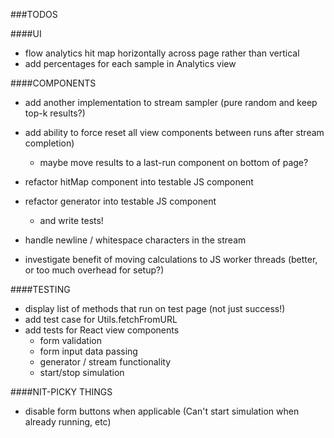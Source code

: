 
###TODOS

####UI
- flow analytics hit map horizontally across page rather than vertical
- add percentages for each sample in Analytics view


####COMPONENTS
- add another implementation to stream sampler (pure random and keep top-k results?)
- add ability to force reset all view components between runs after stream completion)
	- maybe move results to a last-run component on bottom of page?

- refactor hitMap component into testable JS component
- refactor generator into testable JS component
	- and write tests!
- handle newline / whitespace characters in the stream
- investigate benefit of moving calculations to JS worker threads (better, or too much overhead for setup?)


####TESTING
- display list of methods that run on test page (not just success!)
- add test case for Utils.fetchFromURL
- add tests for React view components
	- form validation
	- form input data passing
	- generator / stream functionality
	- start/stop simulation


####NIT-PICKY THINGS
- disable form buttons when applicable (Can't start simulation when already running, etc)